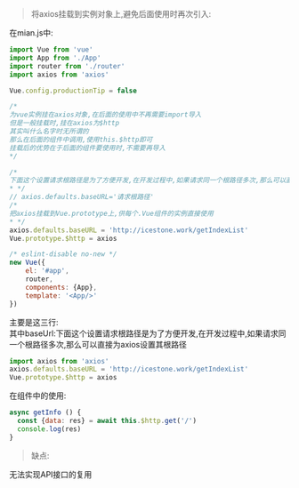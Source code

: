 > 将axios挂载到实例对象上,避免后面使用时再次引入:

在mian.js中:
```javascript
import Vue from 'vue'
import App from './App'
import router from './router'
import axios from 'axios'

Vue.config.productionTip = false

/*
为vue实例挂在axios对象,在后面的使用中不再需要import导入
但是一般挂载时,挂在axios为$http
其实叫什么名字时无所谓的
那么在后面的组件中调用,使用this.$http即可
挂载后的优势在于后面的组件要使用时,不需要再导入
*/

/*
下面这个设置请求根路径是为了方便开发,在开发过程中,如果请求同一个根路径多次,那么可以直接为axios设置其根路径
* */
// axios.defaults.baseURL='请求根路径'
/*
把axios挂载到Vue.prototype上,供每个.Vue组件的实例直接使用
* */
axios.defaults.baseURL = 'http://icestone.work/getIndexList'
Vue.prototype.$http = axios

/* eslint-disable no-new */
new Vue({
    el: '#app',
    router,
    components: {App},
    template: '<App/>'
})
```

主要是这三行:  
其中baseUrl:下面这个设置请求根路径是为了方便开发,在开发过程中,如果请求同一个根路径多次,那么可以直接为axios设置其根路径
```javascript
import axios from 'axios'
axios.defaults.baseURL = 'http://icestone.work/getIndexList'
Vue.prototype.$http = axios
```

在组件中的使用:
```javascript
async getInfo () {
  const {data: res} = await this.$http.get('/')
  console.log(res)
}
```

> 缺点:

无法实现API接口的复用












